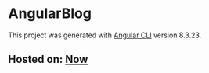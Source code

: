 # AngularBlog

This project was generated with [Angular CLI](https://github.com/angular/angular-cli) version 8.3.23.

## Hosted on: [Now](https://form-example.itssharmarohan.now.sh)